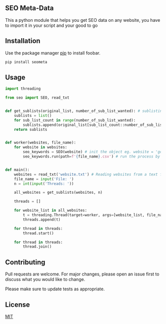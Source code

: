 ## SEO Meta-Data

This a python module that helps you get SEO data on any website, you have to import it in your script and your good to go

## Installation

Use the package manager [pip](https://pip.pypa.io/en/stable/) to install foobar.

```bash
pip install seometa
```

## Usage

```python
import threading

from seo import SEO, read_txt


def get_sublists(original_list, number_of_sub_list_wanted): # sublisting to use Threads
    sublists = list()
    for sub_list_count in range(number_of_sub_list_wanted):
        sublists.append(original_list[sub_list_count::number_of_sub_list_wanted])
    return sublists


def worker(websites, file_name):
    for website in websites:
        seo_keywords = SEO(website) # init the object eg. website = 'google.com'
        seo_keywords.run(path=f'{file_name}.csv') # run the process by giving the save file


def main(): 
    websites = read_txt('website.txt') # Reading websites from a text fole
    file_name = input('File: ') 
    n = int(input('Threads: '))

    all_websites = get_sublists(websites, n)

    threads = []

    for website_list in all_websites:
        t = threading.Thread(target=worker, args=[website_list, file_name])
        threads.append(t)

    for thread in threads:
        thread.start()

    for thread in threads:
        thread.join()

```

## Contributing
Pull requests are welcome. For major changes, please open an issue first to discuss what you would like to change.

Please make sure to update tests as appropriate.

## License
[MIT](https://choosealicense.com/licenses/mit/)
